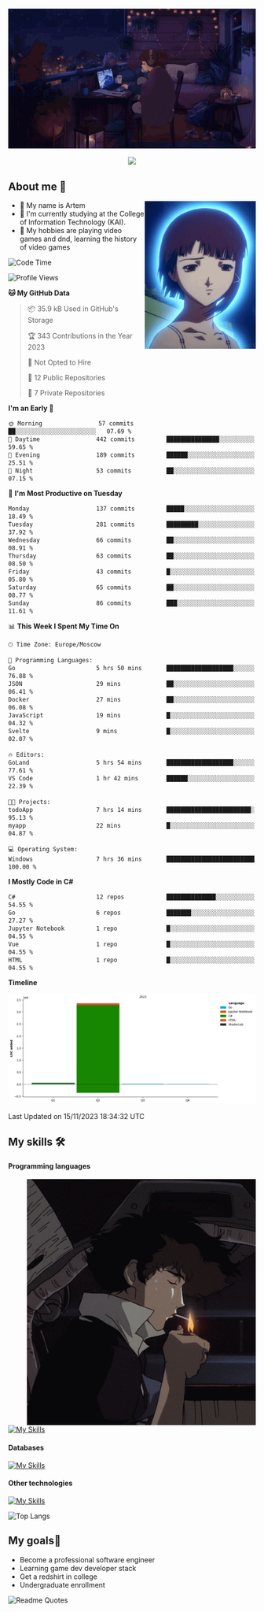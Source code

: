 <div align="center">
  <p>
    <img src="assets/lo-fi.gif">
  </p>
  <p>
    <img src="https://readme-typing-svg.herokuapp.com?color=%2336BCF7&lines=Welcome-to-my-profile&center=true&width=380&height=50&duration=4000&pause=1000">
  </p>
</div>

<div>
  <h2>About me 🚀</h2>
   <div align="center">
    <img src="assets/lain2.gif" align="right" height="300px">
  </div>
  <ul>
    <li>👨 My name is Artem</li>
    <li>🌱 I'm currently studying at the College of Information Technology (KAI).</li>
    <li>👾 My hobbies are playing video games and dnd, learning the history of video games </li>
  </ul>
</div>


<!--START_SECTION:waka-->
![Code Time](http://img.shields.io/badge/Code%20Time-35%20hrs%2040%20mins-blue)

![Profile Views](http://img.shields.io/badge/Profile%20Views-4-blue)

**🐱 My GitHub Data** 

> 📦 35.9 kB Used in GitHub's Storage 
 > 
> 🏆 343 Contributions in the Year 2023
 > 
> 🚫 Not Opted to Hire
 > 
> 📜 12 Public Repositories 
 > 
> 🔑 7 Private Repositories 
 > 
**I'm an Early 🐤** 

```text
🌞 Morning                57 commits          ██░░░░░░░░░░░░░░░░░░░░░░░   07.69 % 
🌆 Daytime                442 commits         ███████████████░░░░░░░░░░   59.65 % 
🌃 Evening                189 commits         ██████░░░░░░░░░░░░░░░░░░░   25.51 % 
🌙 Night                  53 commits          ██░░░░░░░░░░░░░░░░░░░░░░░   07.15 % 
```
📅 **I'm Most Productive on Tuesday** 

```text
Monday                   137 commits         █████░░░░░░░░░░░░░░░░░░░░   18.49 % 
Tuesday                  281 commits         █████████░░░░░░░░░░░░░░░░   37.92 % 
Wednesday                66 commits          ██░░░░░░░░░░░░░░░░░░░░░░░   08.91 % 
Thursday                 63 commits          ██░░░░░░░░░░░░░░░░░░░░░░░   08.50 % 
Friday                   43 commits          █░░░░░░░░░░░░░░░░░░░░░░░░   05.80 % 
Saturday                 65 commits          ██░░░░░░░░░░░░░░░░░░░░░░░   08.77 % 
Sunday                   86 commits          ███░░░░░░░░░░░░░░░░░░░░░░   11.61 % 
```


📊 **This Week I Spent My Time On** 

```text
🕑︎ Time Zone: Europe/Moscow

💬 Programming Languages: 
Go                       5 hrs 50 mins       ███████████████████░░░░░░   76.88 % 
JSON                     29 mins             ██░░░░░░░░░░░░░░░░░░░░░░░   06.41 % 
Docker                   27 mins             ██░░░░░░░░░░░░░░░░░░░░░░░   06.08 % 
JavaScript               19 mins             █░░░░░░░░░░░░░░░░░░░░░░░░   04.32 % 
Svelte                   9 mins              █░░░░░░░░░░░░░░░░░░░░░░░░   02.07 % 

🔥 Editors: 
GoLand                   5 hrs 54 mins       ███████████████████░░░░░░   77.61 % 
VS Code                  1 hr 42 mins        ██████░░░░░░░░░░░░░░░░░░░   22.39 % 

🐱‍💻 Projects: 
todoApp                  7 hrs 14 mins       ████████████████████████░   95.13 % 
myapp                    22 mins             █░░░░░░░░░░░░░░░░░░░░░░░░   04.87 % 

💻 Operating System: 
Windows                  7 hrs 36 mins       █████████████████████████   100.00 % 
```

**I Mostly Code in C#** 

```text
C#                       12 repos            ██████████████░░░░░░░░░░░   54.55 % 
Go                       6 repos             ███████░░░░░░░░░░░░░░░░░░   27.27 % 
Jupyter Notebook         1 repo              █░░░░░░░░░░░░░░░░░░░░░░░░   04.55 % 
Vue                      1 repo              █░░░░░░░░░░░░░░░░░░░░░░░░   04.55 % 
HTML                     1 repo              █░░░░░░░░░░░░░░░░░░░░░░░░   04.55 % 
```



**Timeline**

![Lines of Code chart](https://raw.githubusercontent.com/nifle3/nifle3/main/assets/bar_graph.png)


 Last Updated on 15/11/2023 18:34:32 UTC
<!--END_SECTION:waka-->

## My skills 🛠️
#### Programming languages
<div align="center">
  <img src="assets/bebop_smoke.gif" align="right" height="500px">
</div>


[![My Skills](https://skillicons.dev/icons?i=go,cs,python)](https://skillicons.dev)
#### Databases
[![My Skills](https://skillicons.dev/icons?i=mysql,mongodb,postgres)](https://skillicons.dev)
#### Other technologies
[![My Skills](https://skillicons.dev/icons?i=unity,docker,git,wasm)](https://skillicons.dev)

![Top Langs](https://github-readme-stats.vercel.app/api/top-langs/?username=nifle3&layout=compact&theme=nord)


## My goals🚀
- Become a professional software engineer
- Learning game dev developer stack
- Get a redshirt in college
- Undergraduate enrollment

![Readme Quotes](https://quotes-github-readme.vercel.app/api?type=horizontal&theme=nord) 

